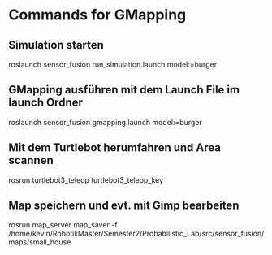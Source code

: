 # Commands for GMapping
## Simulation starten
roslaunch sensor_fusion run_simulation.launch model:=burger

## GMapping ausführen mit dem Launch File im launch Ordner
roslaunch sensor_fusion gmapping.launch model:=burger

## Mit dem Turtlebot herumfahren und Area scannen
rosrun turtlebot3_teleop turtlebot3_teleop_key

## Map speichern und evt. mit Gimp bearbeiten
rosrun map_server map_saver -f /home/kevin/RobotikMaster/Semester2/Probabilistic_Lab/src/sensor_fusion/maps/small_house